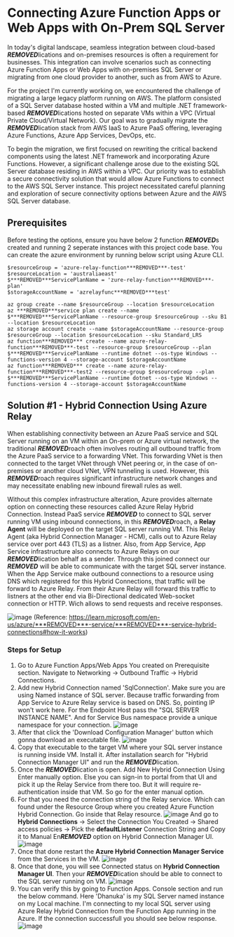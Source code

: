 # Connecting Azure Function Apps or Web Apps with On-Prem SQL Server

In today's digital landscape, seamless integration between cloud-based ***REMOVED***lications and on-premises resources is often a requirement for businesses. This integration can involve scenarios such as connecting Azure Function Apps or Web Apps with on-premises SQL Server or migrating from one cloud provider to another, such as from AWS to Azure.

For the project I'm currently working on, we encountered the challenge of migrating a large legacy platform running on AWS. The platform consisted of a SQL Server database hosted within a VM and multiple .NET framework-based ***REMOVED***lications hosted on separate VMs within a VPC (Virtual Private Cloud/Virtual Network). Our goal was to gradually migrate the ***REMOVED***lication stack from AWS IaaS to Azure PaaS offering, leveraging Azure Functions, Azure App Services, DevOps, etc.

To begin the migration, we first focused on rewriting the critical backend components using the latest .NET framework and incorporating Azure Functions. However, a significant challenge arose due to the existing SQL Server database residing in AWS within a VPC. Our priority was to establish a secure connectivity solution that would allow Azure Functions to connect to the AWS SQL Server instance. This project necessitated careful planning and exploration of secure connectivity options between Azure and the AWS SQL Server database.

## Prerequisites

Before testing the options, ensure you have below 2 function ***REMOVED***s created and running 2 seperate instances with this project code base. You can create the azure environment by running below script using Azure CLI.

```
$resourceGroup = 'azure-relay-function***REMOVED***-test'
$resourceLocation = 'australiaeast'
$***REMOVED***ServicePlanName = 'zure-relay-function***REMOVED***-plan'
$storageAccountName = 'azrelayfunc***REMOVED***test'

az group create --name $resourceGroup --location $resourceLocation
az ***REMOVED***service plan create --name $***REMOVED***ServicePlanName --resource-group $resourceGroup --sku B1 --location $resourceLocation
az storage account create --name $storageAccountName --resource-group $resourceGroup --location $resourceLocation --sku Standard_LRS
az function***REMOVED*** create --name azure-relay-function***REMOVED***-test --resource-group $resourceGroup --plan $***REMOVED***ServicePlanName --runtime dotnet --os-type Windows --functions-version 4 --storage-account $storageAccountName
az function***REMOVED*** create --name azure-relay-function***REMOVED***-test2 --resource-group $resourceGroup --plan $***REMOVED***ServicePlanName --runtime dotnet --os-type Windows --functions-version 4 --storage-account $storageAccountName
```

## Solution #1 - Hybrid Connection Using Azure Relay
When establishing connectivity between an Azure PaaS service and SQL Server running on an VM within an On-prem or Azure virtual network, the traditional ***REMOVED***roach often involves routing all outbound traffic from the Azure PaaS service to a forwarding VNet. This forwarding VNet is then connected to the target VNet through VNet peering or, in the case of on-premises or another cloud VNet, VPN tunneling is used. However, this ***REMOVED***roach requires significant infrastructure network changes and may necessitate enabling new inbound firewall rules as well.

Without this complex infrastructure alteration, Azure provides alternate option on connecting these resources called Azure Relay Hybrid Connection. Instead PaaS service ***REMOVED*** to connect to SQL server running VM using inbound connections, in this ***REMOVED***roach, a **Relay Agent** will be deployed on the target SQL server running VM. This Relay Agent (aka Hybrid Connection Manager - HCM), calls out to Azure Relay service over port 443 (TLS) as a listner. Also, from App Service, App Service infrastructure also connects to Azure Relays on our ***REMOVED***lication behalf as a sender. Through this joined connect our ***REMOVED*** will be able to communicate with the target SQL server instance. When the App Service make outbound connections to a resource using DNS which registered for this Hybrid Connections, that traffic will be forward to Azure Relay. From their Azure Relay will forward this traffic to listners at the other end via Bi-Directional dedicated Web-socket connection or HTTP. Wich allows to send requests and receive responses.

![image](https://github.com/DHJayasinghe/system-design/assets/26274468/338149dd-a994-42e2-8c16-dd7eb1c69d8a)
(Reference: https://learn.microsoft.com/en-us/azure/***REMOVED***-service/***REMOVED***-service-hybrid-connections#how-it-works)

### Steps for Setup
1. Go to Azure Function Apps/Web Apps You created on Prerequisite section. Navigate to Networking -> Outbound Traffic -> Hybrid Connections.
2. Add new Hybrid Connection named 'SqlConnection'. Make sure you are using Named instance of SQL server. Because traffic forwarding from App Service to Azure Relay service is based on DNS. So, pointing IP won't work here. For the Endpoint Host pass the "SQL SERVER INSTANCE NAME". And for Service Bus namespace provide a unique namespace for your connection.
![image](https://github.com/DHJayasinghe/system-design/assets/26274468/e26065b6-3250-4e5b-9472-82151a668ef2)
3. After that click the 'Download Configuration Manager' button which gonna download an executable file.
![image](https://github.com/DHJayasinghe/system-design/assets/26274468/c7501d92-bcda-4121-888c-03857530328e)
4. Copy that executable to the target VM where your SQL server instance is running inside VM. Install it. After installation search for "Hybrid Connection Manager UI" and run the ***REMOVED***lication.
5. Once the ***REMOVED***lication is open. Add New Hybrid Connection Using Enter manually option. Else you can sign-in to portal from that UI and pick it up the Relay Service from there too. But it will require re-authentication inside that VM. So go for the enter manual option.
6. For that you need the connection string of the Relay service. Which can found under the Resource Group where you created Azure Function Hybrid Connection. Go inside that Relay resource. 
![image](https://github.com/DHJayasinghe/system-design/assets/26274468/13bb81ab-a0cb-4fde-a13d-9cd372fa2055)
And go to **Hybrid Connections** -> Select the Connection You Created -> Shared access policies -> Pick the **defaultListener** Connection String and Copy it to Manual En***REMOVED*** option on Hybrid Connection Manager UI.
![image](https://github.com/DHJayasinghe/system-design/assets/26274468/00615fa3-ed4b-4bcb-ad1e-bdfa1b55cb5f)
7. Once that done restart the **Azure Hybrid Connection Manager Service** from the Services in the VM.
![image](https://github.com/DHJayasinghe/system-design/assets/26274468/dfc1a4c8-cd46-4820-93c1-5f0bab2c1497)
8. Once that done, you will see Connected status on **Hybrid Connection Manager UI**. Then your ***REMOVED***lication should be able to connect to the SQL server running on VM. 
![image](https://github.com/DHJayasinghe/system-design/assets/26274468/aeb74429-cda1-42f6-babb-70de709a7490)
9. You can verify this by going to Function Apps. Console section and run the below command. Here 'Dhanuka' is my SQL Server named instance on my Local machine. I'm connecting to my local SQL server using Azure Relay Hybrid Connection from the Function App running in the Azure. If the connection successfull you should see below response.
![image](https://github.com/DHJayasinghe/system-design/assets/26274468/307200f7-2558-4f75-a105-4842e62fa404)

 





